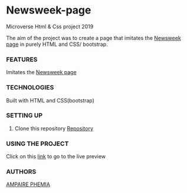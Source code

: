 ﻿# Newsweek-page
Microverse Html &amp; Css project 2019

The aim of the project was to create a page that imitates the [Newsweek page](https://www.newsweek.com/) in purely HTML and CSS/ bootstrap. 

### FEATURES
Imitates the [Newsweek page](https://www.newsweek.com/) 


### TECHNOLOGIES
Built with HTML and CSS(bootstrap)


### SETTING UP
1. Clone this repository
    [Repository](https://github.com/ampaire/Newsweek-page/ft-homepage.git)

### USING THE PROJECT
Click on this [link](https://raw.githack.com/ampaire/Newsweek-page/ft-homepage/index.html)  to go to the live preview 

### AUTHORS
[AMPAIRE PHEMIA](https://github.com/ampaire)
